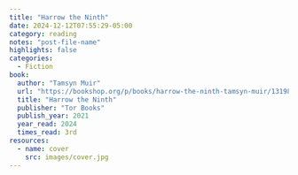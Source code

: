 ```yaml
---
title: "Harrow the Ninth"
date: 2024-12-12T07:55:29-05:00
category: reading
notes: "post-file-name"
highlights: false
categories:
  - Fiction
book:
  author: "Tamsyn Muir"
  url: "https://bookshop.org/p/books/harrow-the-ninth-tamsyn-muir/13198469?ean=9781250313218"
  title: "Harrow the Ninth"
  publisher: "Tor Books"
  publish_year: 2021
  year_read: 2024
  times_read: 3rd
resources:
  - name: cover
    src: images/cover.jpg
---
```


